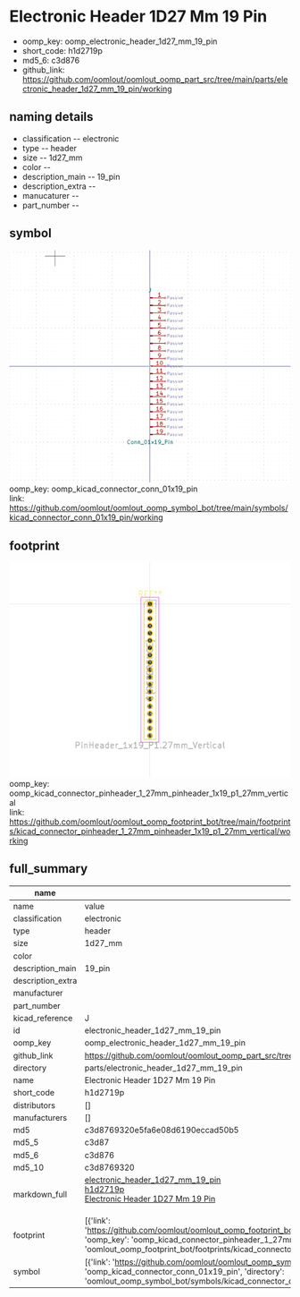 # Electronic Header 1D27 Mm 19 Pin

  
* oomp_key: oomp_electronic_header_1d27_mm_19_pin 
* short_code: h1d2719p
* md5_6: c3d876  
* github_link: https://github.com/oomlout/oomlout_oomp_part_src/tree/main/parts/electronic_header_1d27_mm_19_pin/working  
## naming details
* classification -- electronic
* type -- header
* size -- 1d27_mm
* color -- 
* description_main -- 19_pin
* description_extra -- 
* manucaturer -- 
* part_number -- 



## symbol

![](symbol/0/working/working_600.png)  
oomp_key: oomp_kicad_connector_conn_01x19_pin  
link: https://github.com/oomlout/oomlout_oomp_symbol_bot/tree/main/symbols/kicad_connector_conn_01x19_pin/working  

## footprint

![](footprint/0/working/working_600.png)  
oomp_key: oomp_kicad_connector_pinheader_1_27mm_pinheader_1x19_p1_27mm_vertical  
link: https://github.com/oomlout/oomlout_oomp_footprint_bot/tree/main/footprints/kicad_connector_pinheader_1_27mm_pinheader_1x19_p1_27mm_vertical/working  

## full_summary
| name | value | 
| --- | --- | 
| name | value | 
| classification | electronic | 
| type | header | 
| size | 1d27_mm | 
| color |  | 
| description_main | 19_pin | 
| description_extra |  | 
| manufacturer |  | 
| part_number |  | 
| kicad_reference | J | 
| id | electronic_header_1d27_mm_19_pin | 
| oomp_key | oomp_electronic_header_1d27_mm_19_pin | 
| github_link | https://github.com/oomlout/oomlout_oomp_part_src/tree/main/parts/electronic_header_1d27_mm_19_pin/working | 
| directory | parts/electronic_header_1d27_mm_19_pin | 
| name | Electronic Header 1D27 Mm 19 Pin | 
| short_code | h1d2719p | 
| distributors | [] | 
| manufacturers | [] | 
| md5 | c3d8769320e5fa6e08d6190eccad50b5 | 
| md5_5 | c3d87 | 
| md5_6 | c3d876 | 
| md5_10 | c3d8769320 | 
| markdown_full | [electronic_header_1d27_mm_19_pin](https://github.com/oomlout/oomlout_oomp_part_src/tree/main/parts/electronic_header_1d27_mm_19_pin/working)<br>[h1d2719p](https://github.com/oomlout/oomlout_oomp_part_src/tree/main/parts/electronic_header_1d27_mm_19_pin/working)<br>[Electronic Header 1D27 Mm 19 Pin](https://github.com/oomlout/oomlout_oomp_part_src/tree/main/parts/electronic_header_1d27_mm_19_pin/working)<br><br> | 
| footprint | [{'link': 'https://github.com/oomlout/oomlout_oomp_footprint_bot/tree/main/foootprntss/kicad_connector_pinheader_1_27mm_pinheader_1x19_p1_27mm_vertical', 'oomp_key': 'oomp_kicad_connector_pinheader_1_27mm_pinheader_1x19_p1_27mm_vertical', 'directory': 'oomlout_oomp_footprint_bot/footprints/kicad_connector_pinheader_1_27mm_pinheader_1x19_p1_27mm_vertical//working/working.kicad_mod'}] | 
| symbol | [{'link': 'https://github.com/oomlout/oomlout_oomp_symbol_bot/tree/main/symbols/kicad_connector_conn_01x19_pin', 'oomp_key': 'oomp_kicad_connector_conn_01x19_pin', 'directory': 'oomlout_oomp_symbol_bot/symbols/kicad_connector_conn_01x19_pin//working/working.kicad_sym'}] | 

